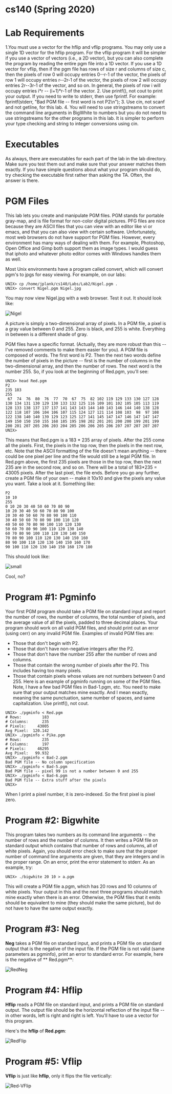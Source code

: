 # cs140 (Spring 2020)

# Lab Requirements
1.You must use a vector for the hflip and vflip programs. You may only use a single 1D vector for the hflip program. For the vflip program it will be simpler if you use a vector of vectors (i.e., a 2D vector), but you can also complete the program by reading the entire pgm file into a 1D vector. If you use a 1D vector for vflip, then if the pgm file has rows of size r and columns of size c, then the pixels of row 0 will occupy entries 0--r-1 of the vector, the pixels of row 1 will occupy entries r--2r-1 of the vector, the pixels of row 2 will occupy entries 2r--3r-1 of the vector, and so on. In general, the pixels of row i will occupy entries i*r -- (i+1)*r-1 of the vector.
2. Use printf(), not cout to print your output. If you need to write to stderr, then use fprintf. For example:
fprintf(stderr, "Bad PGM file -- first word is not P2\n");
3. Use cin, not scanf and not getline, for this lab.
4. You will need to use stringstreams to convert the command line arguments in BigWhite to numbers but you do not need to use stringstreams for the other programs in this lab. It is simpler to perform your type checking and string to integer conversions using cin.

# Executables
As always, there are executables for each part of the lab in the lab directory. Make sure you test them out and make sure that your answer matches them exactly. If you have simple questions about what your program should do, try checking the executable first rather than asking the TA. Often, the answer is there.

# PGM Files
This lab lets you create and manipulate PGM files. PGM stands for portable gray-map, and is file format for non-color digital pictures. PFG files are nice because they are ASCII files that you can view with an editor like vi or emacs, and that you can also view with certain software.
Unfortunately, most web browsers do not have support for PGM files. However, every environment has many ways of dealing with them. For example, Photoshop, Open Office and Gimp both support them as image types. I would guess that iphoto and whatever photo editor comes with Windows handles them as well.

Most Unix environments have a program called convert, which will convert pgm's to jpgs for easy viewing. For example, on our labs:

```
UNIX> cp /home/jplank/cs140/Labs/Lab2/Nigel.pgm .
UNIX> convert Nigel.pgm Nigel.jpg
```
You may now view Nigel.jpg with a web browser. Test it out. It should look like:

![Nigel](https://user-images.githubusercontent.com/89229416/146668071-e031a21b-36bc-4b82-9c0a-df05b5156fd0.jpg)

A picture is simply a two-dimensional array of pixels. In a PGM file, a pixel is a gray value between 0 and 255. Zero is black, and 255 is white. Everything in between is a different shade of gray.

PGM files have a specific format. (Actually, they are more robust than this -- I've removed comments to make them easier for you). A PGM file is composed of words. The first word is P2. Then the next two words define the number of pixels in the picture -- first is the number of columns in the two-dimensional array, and then the number of rows. The next word is the number 255. So, if you look at the beginning of Red.pgm, you'll see:
```
UNIX> head Red.pgm
P2
235 183
255
 67  74  76  80  76  77  70  67  75  82 102 119 129 133 130 127 128 
130 134 131 130 129 130 133 132 125 116 109 101 102 105 105 113 119 
128 133 138 137 137 137 141 143 143 144 140 143 146 144 140 138 128 
122 118 107 106 104 106 107 115 124 127 121 114 108 103  98  97 108 
122 138 140 140 139 129 123 125 127 141 145 147 147 146 147 147 147 
149 150 150 150 155 168 185 195 198 202 201 201 200 200 199 201 199 
200 201 207 205 206 203 204 205 206 206 205 206 207 207 207 207 207 
UNIX>
```
This means that Red.pgm is a 183 * 235 array of pixels. After the 255 come all the pixels. First, the pixels in the top row, then the pixels in the next row, etc. Note that the ASCII formatting of the file doesn't mean anything -- there could be one pixel per line and the file would still be a legal PGM file. In Red.pgm above, the first 235 pixels are those in the top row, then the next 235 are in the second row, and so on. There will be a total of 183*235 = 43005 pixels. After the last pixel, the file ends.
Before you go any further, create a PGM file of your own -- make it 10x10 and give the pixels any value you want. Take a look at it. Something like:

```
P2
10 10
255
0 10 20 30 40 50 60 70 80 90
10 20 30 40 50 60 70 80 90 100
20 30 40 50 60 70 80 90 100 110
30 40 50 60 70 80 90 100 110 120
40 50 60 70 80 90 100 110 120 130
50 60 70 80 90 100 110 120 130 140
60 70 80 90 100 110 120 130 140 150
70 80 90 100 110 120 130 140 150 160
80 90 100 110 120 130 140 150 160 170
90 100 110 120 130 140 150 160 170 180
```

This should look like:

![small](https://user-images.githubusercontent.com/89229416/146668095-47dd0bf6-859d-4dd2-a795-85213e9b5140.jpg)

Cool, no?

# Program #1: Pgminfo
Your first PGM program should take a PGM file on standard input and report the number of rows, the number of columns, the total number of pixels, and the average value of all the pixels, padded to three decimal places. Your program should work on all valid PGM files, and should print out an error (using cerr) on any invalid PGM file. Examples of invalid PGM files are:
  * Those that don't begin with P2.
  * Those that don't have non-negative integers after the P2.
  * Those that don't have the number 255 after the number of rows and columns.
  * Those that contain the wrong number of pixels after the P2. This includes having too many pixels.
  * Those that contain pixels whose values are not numbers between 0 and 255.
Here is an example of pgminfo running on some of the PGM files. Note, I have a few bad PGM files in Bad-1.pgm, etc. You need to make sure that your output matches mine exactly. And I mean exactly, meaning the same punctuation, same number of spaces, and same capitalization. Use printf(), not cout.
```
UNIX> ./pgminfo < Red.pgm
# Rows:         183
# Columns:      235
# Pixels:     43005
Avg Pixel:  120.142
UNIX> ./pgminfo < Pike.pgm
# Rows:         235
# Columns:      197
# Pixels:     46295
Avg Pixel:   99.932
UNIX> ./pgminfo < Bad-2.pgm
Bad PGM file -- No column specification
UNIX> ./pgminfo < Bad-5.pgm
Bad PGM file -- pixel 99 is not a number between 0 and 255
UNIX> ./pgminfo < Bad-6.pgm
Bad PGM file -- Extra stuff after the pixels
UNIX> 
```
When I print a pixel number, it is zero-indexed. So the first pixel is pixel zero.

# Program #2: Bigwhite

This program takes two numbers as its command line arguments -- the number of rows and the number of columns. It then writes a PGM file on standard output which contains that number of rows and columns, all of white pixels. Again, you should error check to make sure that the proper number of command line arguments are given, that they are integers and in the proper range. On an error, print the error statement to stderr. As an example, try:
```
UNIX> ./bigwhite 20 10 > a.pgm
```
This will create a PGM file a.pgm, which has 20 rows and 10 columns of white pixels.
Your output in this and the next three programs should match mine exactly when there is an error. Otherwise, the PGM files that it emits should be equivalent to mine (they should make the same picture), but do not have to have the same output exactly.

# Program #3: Neg
**Neg** takes a PGM file on standard input, and prints a PGM file on standard output that is the negative of the input file. If the PGM file is not valid (same parameters as pgminfo), print an error to standard error.
For example, here is the negative of ** Red.pgm**:

![RedNeg](https://user-images.githubusercontent.com/89229416/146668123-570f7188-a8bc-4646-b217-bc0733f3d9ce.jpg)

# Program #4: Hflip

**Hflip** reads a PGM file on standard input, and prints a PGM file on standard output. The output file should be the horizontal reflection of the input file -- in other words, left is right and right is left.
You'll have to use a vector for this program.

Here's the **hflip** of **Red.pgm**:

![RedFlip](https://user-images.githubusercontent.com/89229416/146668137-ac17d3bc-3958-4f51-a0b6-dd8de51452f0.jpg)

# Program #5: Vflip
**Vflip** is just like **hflip**, only it flips the file vertically:

![Red-VFlip](https://user-images.githubusercontent.com/89229416/146668149-7b05f89c-c447-45b7-afee-a807e3d4a212.jpg)
